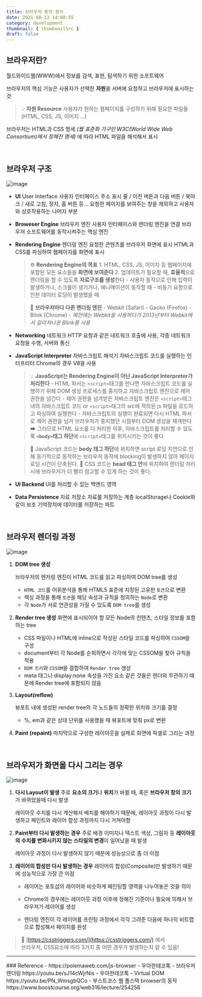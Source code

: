 ```yaml
---
title: 브라우저 동작 원리
date: 2021-08-13 14:08:55
category: development
thumbnail: { thumbnailSrc }
draft: false
---
```

## 브라우저란? 
월드와이드웹(WWW)에서 정보를 검색, 표현, 탐색하기 위한 소프트웨어

브라우저의 핵심 기능은 사용자가 선택한 **자원**을 서버에 요청하고 브라우저에 표시하는 것

> 💡 **자원 Resource**
사용자가 원하는 웹페이지를 구성하기 위해 필요한 파일들 (HTML, CSS, JS, 이미지 ...)

브라우저는 HTML과 CSS 명세 _(웹 표준화 기구인 W3C(World Wide Web Consortium)에서 정해진 명세)_ 에 따라 HTML 파일을 해석해서 표시

<br />

## 브라우저 구조
![image](https://user-images.githubusercontent.com/76525368/129310978-457fe83d-5648-4219-871e-ddf38b9d3f39.png)

- **UI** User Interface 사용자 인터페이스
    주소 표시 줄 / 이전 버튼과 다음 버튼 / 북마크 / 새로 고침, 정지, 홈 버튼 등...
    요청한 페이지를 보여주는 창을 제외하고 사용자와 상호작용하는 나머지 부분

- **Broweser Engine** 브라우저 엔진
    사용자 인터페이스와 렌더링 엔진을 연결
    브라우저 소프트웨어를 동작시켜주는 핵심 엔진

- **Rendering Engine** 렌더링 엔진
    요청한 콘텐츠를 브라우저 화면에 표시
    HTML과 CSS를 파싱하여 웹페이지를 화면에 표시

    
    >  ⚙ **Rendering Engine의 목표**
        1. HTML, CSS, JS, 이미지 등 웹페이지에 포함된 모든 요소들을 **화면에 보여준다**
        2. 업데이트가 필요할 때, **효율적**으로 렌더링을 할 수 있도록 **자료구조를 생성**한다
            - 사용자 동작으로 인해 입력이 발생하거나, 스크롤이 생기거나, 애니메이션이 동작할 때
            - 비동기 요청으로 인한 데이터 로딩이 발생했을 때
    
    > 🧭 **브라우저마다 다른 렌더링 엔진**
        - Webkit (Safari)
        - Gacko (Firefox)
        - Blink (Chrome) - *예전에는 Webkit을 사용하다가 2013년부터 Webkit에서 갈라져나온 Blink를 사용*


- **Networking** 네트워크
    HTTP 요청과 같은 네트워크 호출에 사용, 각종 네트워크 요청을 수행, 서버와 통신

- **JavaScript Interpreter** 자바스크립트 해석기
    자바스크립트 코드를 실행하는 인터프리터
    Chrome의 경우 V8을 사용
    >  💡 **JavaScript는 Rendering Engine이 아닌 JavaScript Interpreter가 처리한다**
        - HTML 파서는 `<script>`태그를 만나면 자바스크립트 코드를 실행하기 위해 DOM 생성 프로세스를 중지하고 자바스크립트 엔진으로 제어 권한을 넘긴다
        - 제어 권한을 넘겨받은 자바스크립트 엔진은 `<script>`태그 내의 자바스크립트 코드 or `<script>`태그의 src에 적의된 js 파일을 로드하고 파싱하여 실행한다
        - 자바스크립트의 실행이 완료되면 다시 HTML 파서로 제어 권한을 넘겨 브라우저가 중지했던 시점부터 DOM 생성을 재개한다
        ➡ 그러므로 HTML 요소를 다 처리한 이후, 자바스크립트를 처리할 수 있도록  **`<body>`태그 하단**에 `<script>`태그를 위치시키는 것이 좋다

    > 🔧 JavaScript 코드는 **body 태그 하단**에 위치하면 script 로딩 지연으로 인해 동기적으로 동작하는 브라우저 동작에 blocking이 발생하지 않아 페이지 로딩 시간이 단축된다.
    > 💄 CSS 코드는 **head 태그 안**에 위치하여 렌더링 처리 시에 브라우저가 더 빨리 참고할 수 있게 하는 것이 좋다.
- **UI Backend** 
    UI를 처리할 수 있는 백엔드 영역
- **Data Persistence** 자료 저장소
    자료를 저장하는 계층
    localStorage나 Cookie와 같이 보조 기억장치에 데이터를 저장하는 파트


<br />

## 브라우저 렌더링 과정
![image](https://user-images.githubusercontent.com/76525368/129313001-50073261-7b79-4219-84d4-41ba9301fa51.png)
1. **DOM tree 생성**

    브라우저의 렌저링 엔진이 HTML 코드를 읽고 파싱하여 DOM tree를 생성
    - `HTML 코드`를 어휘분석을 통해 HTML5 표준에 지정된 고유한 `토큰`으로 변환
    - 렉싱 과정을 통해 `토큰`을 해당 속성과 규칙을 정의하는 `Node`로 변환
    - 각 `Node`가 서로 연관성을 가질 수 있도록 `DOM tree`를 생성

2. **Render tree 생성**
    화면에 표시되어야 할 모든 Node의 컨텐츠, 스타일 정보를 포함하는 tree

    - CSS 파일이나 HTML에 inline으로 작성된 스타일 코드를 파싱하여 `CSSOM`을 구성
    - document부터 각 Node를 순회하면서 각각에 맞는 CSSOM을 찾아 규칙을 적용
    - `DOM 트리`와 `CSSOM`을 결합하여 `Render tree` 생성
    - meta 태그나 display:none 속성을 가진 요소 같은 것들은 렌더와 무관하기 때문에 Render tree에 포함되지 않음


3. **Layout(reflow)**

    뷰포트 내에 생성된 render tree의 각 노드들의 정확한 위치와 크기를 결정
    - %, em과 같은 상대 단위를 사용했을 때 뷰포트에 맞춰 px로 변환

4. **Paint (repaint)**
    마지막으로 구성한 레이아웃을 실제로 화면에 픽셀로 그리는 과정

<br />

## 브라우저가 화면을 다시 그리는 경우
![image](https://user-images.githubusercontent.com/76525368/129316994-d74c238f-fe01-427c-a458-9b4dbe889873.png)
1. **다시 Layout이 발생**
    주로 **요소의 크기**나 **위치**가 바뀔 때, 혹은 **브라우저 창의 크기**가 바뀌었을때 다시 발생

    레이아웃 수치를 다시 계산해서 배치를 해야하기 때문에,  레이아웃 과정이 다시 발생하고 페인트와 레이어 합성 과정까지 다시 거쳐야함

2. **Paint부터 다시 발생하는 경우**
    주로 배경 이미지나 텍스트 색상, 그림자 등 **레이아웃의 수치를 변화시키지 않는 스타일의 변경**이 일어났을 때 발생

    레이아웃 과정이 다시 발생하지 않기 때문에 성능상으로 좀 더 이점

3. **레이어의 합성만 다시 발생하는 경우**
    레이어의 합성(Composite)만 발생하기 때문에 성능적으로 가장 큰 이점

    - 레이어는 포토샵의 레이어와 비슷하게 페인팅할 영역을 나누어놓은 것을 의미

    - Chrome의 경우에는 레이아웃 과정 이후에 정해진 기준이나 필요에 의해서 브라우저가 레이어를 생성 
    - 렌더링 엔진이 각 레이어를 프린팅 과정에서 각각 그려준 다음에 하나의 비트맵으로 합성해서 페이지를 완성

> 👀 [https://csstriggers.com/](https://csstriggers.com/) 에서 <br/> 브라우저, CSS요소에 따라 3가지 중 어떤 경우가 발생하는지 알 수 있음!


<hr/>
### Reference
- https://poiemaweb.com/js-browser
- 우아한테코톡 - 브라우저 렌더링 https://youtu.be/sJ14cWjrNis
- 우아한테코톡 - Virtual DOM https://youtu.be/PN_WmsgbQCo
- 부스트코스 웹 풀스택 browser의 동작 https://www.boostcourse.org/web316/lecture/254256